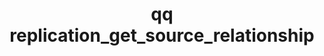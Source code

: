 ---
category: replication
command: replication_get_source_relationship
keywords: qq, qq_cli, replication_get_source_relationship
optional_options:
- alternate: []
  help: Unique identifier of the source replication relationship
  name: --id
  required: true
permalink: /qq-cli-command-guide/replication/replication_get_source_relationship.html
positional_options: []
sidebar: qq_cli_command_reference_sidebar
summary: This section explains how to use the <code>qq replication_get_source_relationship</code>
  command.
synopsis: Get information about the specified source replication relationship.
title: qq replication_get_source_relationship
usage: qq replication_get_source_relationship [-h] --id ID

---